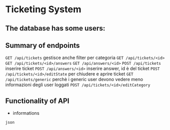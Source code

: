 # Ticketing System
## The database has some users:

## Summary of endpoints

`GET /api/tickets` gestisce anche filter per categoria
`GET /api/tickets/<id>`
`GET /api/tickets/<id>/answers`
`GET /api/answers/<id>`
`POST /api/tickets` inserire ticket
`POST /api/answers/<id>` inserire answer, id è del ticket
`POST /api/tickets/<id>/editState` per chiudere e aprire ticket
`GET /api/tickets/generic` perchè i generic user devono vedere meno informazioni degli user loggati
`POST /api/tickets/<id>/editCategory` 


## Functionality of API
- informations

``` 
json
```




